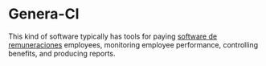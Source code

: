 # Genera-Cl
This kind of software typically has tools for paying <a href="https://www.genera.cl/remuneraciones/">software de remuneraciones</a> employees, monitoring employee performance, controlling benefits, and producing reports.
